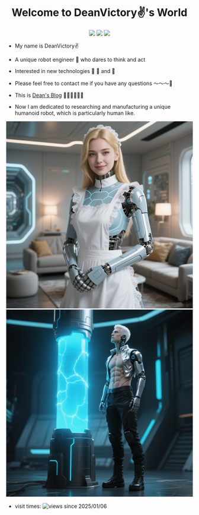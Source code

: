 <h1 align="center">  Welcome to DeanVictory✌️'s World </h1>


<div id="title" align=center>

![](https://img.shields.io/badge/正直-善良-yellow) 
![](https://img.shields.io/badge/勇敢-执着-red) 
![](https://img.shields.io/badge/的-白羊-green)
</div>

* My name is DeanVictory✌️
* A unique robot engineer 🤔 who dares to think and act
* Interested in new technologies 💪 🏃 and 📖

* Please feel free to contact me if you have any questions ～～～🤪
  

* This is  [Dean's Blog](https://blog.csdn.net/DeanVictory) 🎊🎊🎊🎊🎊🎊

* Now I am dedicated to researching and manufacturing a unique humanoid robot, which is particularly human like.

![woman](image/1.jpg)
![man](image/2.jpg)

 - visit times: ![views since 2025/01/06](https://komarev.com/ghpvc/?username=DeanVictory&color=5865f2)
